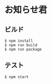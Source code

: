 # お知らせ君

## ビルド

```
$ npm install
$ npm run build
$ npm run package
```

## テスト

```
$ npm start
```
